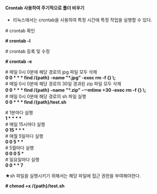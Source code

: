 #### **Crontab 사용하여 주기적으로 폴더 비우기**

-   리눅스에서는 crontab을 사용하여 특정 시간에 특정 작업을 실행할 수 있다.

\# crontab 확인

**\# crontab -l** 

\# crontab 등록 및 수정

**# crontab -e**

\# 매일 0시 0분에 해당 경로의 jpg 파일 모두 삭제  
**0 0 \* \* \* find /{path} -name "\*.jpg" -exec rm -f {} \\;**  
\# 매일 0시 0분에 해당 경로의 30일 경과된 zip 파일 모두 삭제  
**0 0 \* \* \* find /{path} -name "\*.zip" -ㅡmtime +30 -exec rm -f {} \\;**  
# 매일 0시 0분에 해당 경로의 sh 파일 실행  
**0 0 \* \* \* find /{path}/test.sh**

# 1분마다 실행  
**1 \* \* \* \***  
# 매일 15시마다 실행  
**0 15 \* \* \***   
# 매월 5일마다 실행  
**0 0 5 \* \***  
# 5월마다 실행  
**0 0 0 5 \***  
# 일요일마다 실행  
**0 0 \* \* 7**

★sh 파일을 실행시키기 위해서는 해당 파일에 접근 권한을 부여해야한다.

**\# chmod +x /{path}/test.sh**
